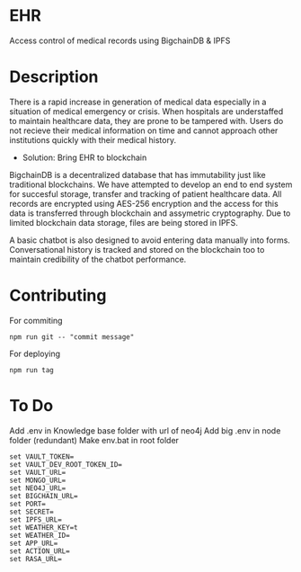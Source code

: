 # EHR
Access control of medical records using BigchainDB & IPFS


# Description

There is a rapid increase in generation of medical data especially in a situation of medical emergency or crisis. When hospitals are understaffed to maintain healthcare data, they are prone to be tampered with. Users do not recieve their medical information on time and cannot approach other institutions quickly with their medical history.

* Solution: Bring EHR to blockchain

BigchainDB is a decentralized database that has immutability just like traditional blockchains. We have attempted to develop an end to end system for succesful storage, transfer and tracking of patient healthcare data. All records are encrypted using AES-256 encryption and the access for this data is transferred through blockchain and assymetric cryptography. Due to limited blockchain data storage, files are being stored in IPFS.

A basic chatbot is also designed to avoid entering data manually into forms. Conversational history is tracked and stored on the blockchain too to maintain credibility of the chatbot performance.

# Contributing
For commiting
```
npm run git -- "commit message"
```

For deploying
```
npm run tag
```

# To Do
Add .env in Knowledge base folder with url of neo4j
Add big .env in node folder (redundant)
Make env.bat in root folder

```
set VAULT_TOKEN=
set VAULT_DEV_ROOT_TOKEN_ID=
set VAULT_URL=
set MONGO_URL=
set NEO4J_URL=
set BIGCHAIN_URL=
set PORT=
set SECRET=
set IPFS_URL=
set WEATHER_KEY=t
set WEATHER_ID=
set APP_URL=
set ACTION_URL=
set RASA_URL=
```







